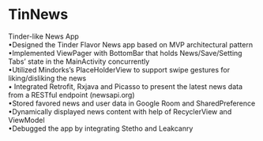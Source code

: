 # TinNews
Tinder-like News App <br />
•Designed the Tinder Flavor News app based on MVP architectural pattern <br />
•Implemented ViewPager with BottomBar that holds News/Save/Setting Tabs’ state in the MainActivity concurrently <br />
•Utilized Mindorks’s PlaceHolderView to support swipe gestures for liking/disliking the news <br />
•	Integrated Retrofit, Rxjava and Picasso to present the latest news data from a RESTful endpoint (newsapi.org) <br />
•Stored favored news and user data in Google Room and SharedPreference <br />
•Dynamically displayed news content with help of RecyclerView and ViewModel <br />
•Debugged the app by integrating Stetho and Leakcanry <br />
